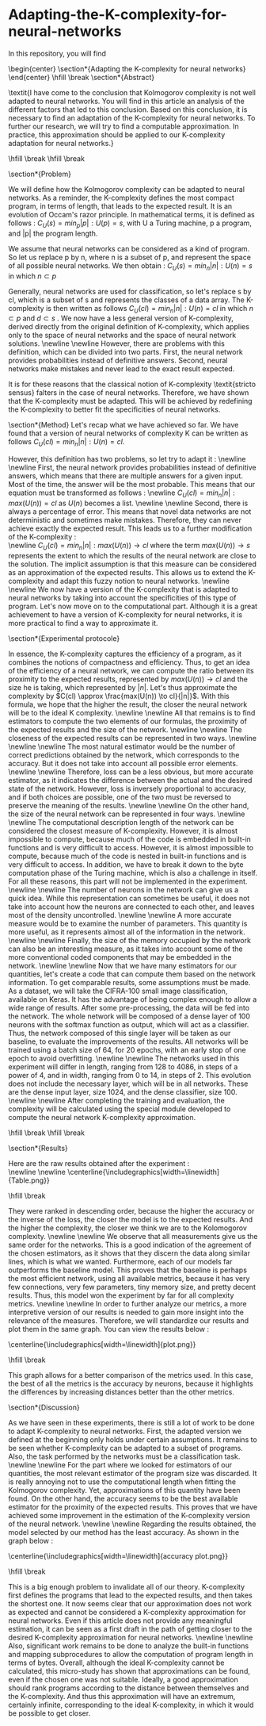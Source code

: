 # Adapting-the-K-complexity-for-neural-networks

In this repository, you will find 

\begin{center}
\section*{Adapting the K-complexity for neural networks}
\end{center}
\hfill \break
\section*{Abstract}

\textit{I have come to the conclusion that Kolmogorov complexity is not well adapted to neural networks. You will find in this article an analysis of the different factors that led to this conclusion. Based on this conclusion, it is necessary to find an adaptation of the K-complexity for neural networks. To further our research, we will try to find a computable approximation. In practice, this approximation should be applied to our K-complexity adaptation for neural networks.}

\hfill \break
\hfill \break

\section*{Problem}

We will define how the Kolmogorov complexity can be adapted to neural networks. As a reminder, the K-complexity defines the most compact program, in terms of length, that leads to the expected result. It is an evolution of Occam's razor principle. In mathematical terms, it is defined as follows : 
$C_{U}(s) = min_{p} { |p| : U(p) = s }$, with U a Turing machine, p a program, and |p| the program length.

We assume that neural networks can be considered as a kind of program. So let us replace p by n, where n is a subset of p, and represent the space of all possible neural networks. We then obtain : $C_{U}(s) = min_{n} { |n| : U(n) = s }$ in which $n \subset p$

Generally, neural networks are used for classification, so let's replace s by cl, which is a subset of s and represents the classes of a data array. The K-complexity is then written as follows $C_{U}(cl) = min_{n} { |n| : U(n) = cl }$ in which $n \subset p$ and $d \subset s$ .
We now have a less general version of K-complexity, derived directly from the original definition of K-complexity, which applies only to the space of neural networks and the space of neural network solutions.
\newline
\newline
However, there are problems with this definition, which can be divided into two parts. First, the neural network provides probabilities instead of definitive answers. Second, neural networks make mistakes and never lead to the exact result expected.

It is for these reasons that the classical notion of K-complexity \textit{stricto sensus} falters in the case of neural networks. Therefore, we have shown that the K-complexity must be adapted. This will be achieved by redefining the K-complexity to better fit the specificities of neural networks.

\section*{Method}
Let's recap what we have achieved so far. We have found that a version of neural networks of complexity K can be written as follows $C_{U}(cl) = min_{n} { |n| : U(n) = cl }$. 

However, this definition has two problems, so let try to adapt it : 
\newline
\newline
First, the neural network provides probabilities instead of definitive answers, which means that there are multiple answers for a given input. Most of the time, the answer will be the most probable. This means that our equation must be transformed as follows : 
\newline
$C_{U}(cl) = min_{n} { |n| : max(U(n)) = cl }$ as $U(n)$ becomes a list.
\newline
\newline
Second, there is always a percentage of error. This means that novel data networks are not deterministic and sometimes make mistakes. Therefore, they can never achieve exactly the expected result. This leads us to a further modification of the K-complexity :  
\newline
$C_{U}(cl) = min_{n} { |n| : max(U(n)) \to cl }$ where the term $max(U(n)) \to s $ represents the extent to which the results of the neural network are close to the solution. The implicit assumption is that this measure can be considered as an approximation of the expected results. This allows us to extend the K-complexity and adapt this fuzzy notion to neural networks.
\newline
\newline
We now have a version of the K-complexity that is adapted to neural networks by taking into account the specificities of this type of program. Let's now move on to the computational part. Although it is a great achievement to have a version of K-complexity for neural networks, it is more practical to find a way to approximate it.

\section*{Experimental protocole}

In essence, the K-complexity captures the efficiency of a program, as it combines the notions of compactness and efficiency. Thus, to get an idea of the efficiency of a neural network, we can compute the ratio between its proximity to the expected results, represented by $max(U(n)) \to cl$ and the size he is taking, which represented by $|n|$. Let's thus approximate the complexity by $C(cl) \approx \frac{max(U(n)) \to cl}{|n|}$. With this formula, we hope that the higher the result, the closer the neural network will be to the ideal K complexity.
\newline
\newline
All that remains is to find estimators to compute the two elements of our formulas, the proximity of the expected results and the size of the network.
\newline
\newline
The closeness of the expected results can be represented in two ways. 
\newline
\newline
\newline
The most natural estimator would be the number of correct predictions obtained by the network, which corresponds to the accuracy. But it does not take into account all possible error elements.
\newline
\newline
Therefore, loss can be a less obvious, but more accurate estimator, as it indicates the difference between the actual and the desired state of the network. However, loss is inversely proportional to accuracy, and if both choices are possible, one of the two must be reversed to preserve the meaning of the results. 
\newline
\newline
On the other hand, the size of the neural network can be represented in four ways. 
\newline
\newline
The computational description length of the network can be considered the closest measure of K-complexity. However, it is almost impossible to compute, because much of the code is embedded in built-in functions and is very difficult to access. However, it is almost impossible to compute, because much of the code is nested in built-in functions and is very difficult to access. In addition, we have to break it down to the byte computation phase of the Turing machine, which is also a challenge in itself. For all these reasons, this part will not be implemented in the experiment.
\newline
\newline
The number of neurons in the network can give us a quick idea. While this representation can sometimes be useful, it does not take into account how the neurons are connected to each other, and leaves most of the density uncontrolled. 
\newline
\newline
A more accurate measure would be to examine the number of parameters. This quantity is more useful, as it represents almost all of the information in the network. 
\newline
\newline
Finally, the size of the memory occupied by the network can also be an interesting measure, as it takes into account some of the more conventional coded components that may be embedded in the network.
\newline
\newline
Now that we have many estimators for our quantities, let's create a code that can compute them based on the network information. To get comparable results, some assumptions must be made. As a dataset, we will take the CIFRA-100 small image classification, available on Keras. It has the advantage of being complex enough to allow a wide range of results. After some pre-processing, the data will be fed into the network. The whole network will be composed of a dense layer of 100 neurons with the softmax function as output, which will act as a classifier. Thus, the network composed of this single layer will be taken as our baseline, to evaluate the improvements of the results. All networks will be trained using a batch size of 64, for 20 epochs, with an early stop of one epoch to avoid overfitting.
\newline
\newline
The networks used in this experiment will differ in length, ranging from 128 to 4086, in steps of a power of 4, and in width, ranging from 0 to 14, in steps of 2. This evolution does not include the necessary layer, which will be in all networks. These are the dense input layer, size 1024, and the dense classifier, size 100.
\newline
\newline
After completing the training and evaluation, the complexity will be calculated using the special module developed to compute the neural network K-complexity approximation. 

\hfill \break
\hfill \break

\section*{Results}

Here are the raw results obtained after the experiment :  
\newline
\newline
\centerline{\includegraphics[width=\linewidth]{Table.png}}

\hfill \break

They were ranked in descending order, because the higher the accuracy or the inverse of the loss, the closer the model is to the expected results. And the higher the complexity, the closer we think we are to the Kolomogorov complexity.
\newline
\newline
We observe that all measurements give us the same order for the networks. This is a good indication of the agreement of the chosen estimators, as it shows that they discern the data along similar lines, which is what we wanted. Furthermore, each of our models far outperforms the baseline model. This proves that the baseline is perhaps the most efficient network, using all available metrics, because it has very few connections, very few parameters, tiny memory size, and pretty decent results. Thus, this model won the experiment by far for all complexity metrics.
\newline
\newline
In order to further analyze our metrics, a more interpretive version of our results is needed to gain more insight into the relevance of the measures. Therefore, we will standardize our results and plot them in the same graph. You can view the results below : 

\centerline{\includegraphics[width=\linewidth]{plot.png}}

\hfill \break

This graph allows for a better comparison of the metrics used. In this case, the best of all the metrics is the accuracy by neurons, because it highlights the differences by increasing distances better than the other metrics.

\section*{Discussion}

As we have seen in these experiments, there is still a lot of work to be done to adapt K-complexity to neural networks. First, the adapted version we defined at the beginning only holds under certain assumptions. It remains to be seen whether K-complexity can be adapted to a subset of programs. Also, the task performed by the networks must be a classification task.
\newline
\newline
For the part where we looked for estimators of our quantities, the most relevant estimator of the program size was discarded. It is really annoying not to use the computational length when fitting the Kolmogorov complexity. Yet, approximations of this quantity have been found. On the other hand, the accuracy seems to be the best available estimator for the proximity of the expected results. This proves that we have achieved some improvement in the estimation of the K-complexity version of the neural network. 
\newline
\newline
Regarding the results obtained, the model selected by our method has the least accuracy. As shown in the graph below : 

\centerline{\includegraphics[width=\linewidth]{accuracy plot.png}}

\hfill \break

This is a big enough problem to invalidate all of our theory. K-complexity first defines the programs that lead to the expected results, and then takes the shortest one. It now seems clear that our approximation does not work as expected and cannot be considered a K-complexity approximation for neural networks. Even if this article does not provide any meaningful estimation, it can be seen as a first draft in the path of getting closer to the desired K-complexity approximation for neural networks.
\newline
\newline
Also, significant work remains to be done to analyze the built-in functions and mapping subprocedures to allow the computation of program length in terms of bytes. Overall, although the ideal K-complexity cannot be calculated, this micro-study has shown that approximations can be found, even if the chosen one was not suitable. Ideally, a good approximation should rank programs according to the distance between themselves and the K-complexity. And thus this approximation will have an extremum, certainly infinite, corresponding to the ideal K-complexity, in which it would be possible to get closer.
